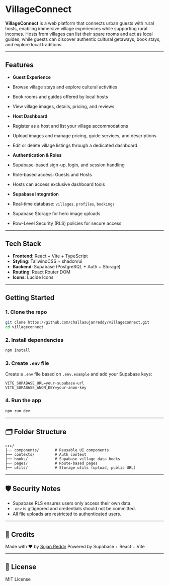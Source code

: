 # VillageConnect

**VillageConnect** is a web platform that connects urban guests with rural hosts, enabling immersive village experiences while supporting rural incomes. Hosts from villages can list their spare rooms and act as local guides, while guests can discover authentic cultural getaways, book stays, and explore local traditions.

---

##  Features

-  **Guest Experience**
  - Browse village stays and explore cultural activities
  - Book rooms and guides offered by local hosts
  - View village images, details, pricing, and reviews

-  **Host Dashboard**
  - Register as a host and list your village accommodations
  - Upload images and manage pricing, guide services, and descriptions
  - Edit or delete village listings through a dedicated dashboard

-  **Authentication & Roles**
  - Supabase-based sign-up, login, and session handling
  - Role-based access: Guests and Hosts
  - Hosts can access exclusive dashboard tools

-  **Supabase Integration**
  - Real-time database: `villages`, `profiles`, `bookings`
  - Supabase Storage for hero image uploads
  - Row-Level Security (RLS) policies for secure access

---

##  Tech Stack

- **Frontend**: React + Vite + TypeScript
- **Styling**: TailwindCSS + shadcn/ui
- **Backend**: Supabase (PostgreSQL + Auth + Storage)
- **Routing**: React Router DOM
- **Icons**: Lucide Icons

---

##  Getting Started

### 1. Clone the repo
```bash
git clone https://github.com/challasujanreddy/villageconnect.git
cd villageconnect
````

### 2. Install dependencies

```bash
npm install
```

### 3. Create `.env` file

Create a `.env` file based on `.env.example` and add your Supabase keys:

```env
VITE_SUPABASE_URL=your-supabase-url
VITE_SUPABASE_ANON_KEY=your-anon-key
```

### 4. Run the app

```bash
npm run dev
```

---

## 🗂 Folder Structure

```
src/
├── components/       # Reusable UI components
├── contexts/         # Auth context
├── hooks/            # Supabase village data hooks
├── pages/            # Route-based pages
├── utils/            # Storage utils (upload, public URL)
```

---

## 🛡 Security Notes

* Supabase RLS ensures users only access their own data.
* `.env` is gitignored and credentials should not be committed.
* All file uploads are restricted to authenticated users.

---


## 🙌 Credits

Made with ❤️ by [Sujan Reddy](https://github.com/challasujanreddy)
Powered by Supabase + React + Vite

---

## 📄 License

MIT License
